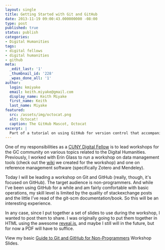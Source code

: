 ```yaml
---
layout: single
title: Getting Started with Git and GitHub
date: 2013-11-19 09:00:43.000000000 -08:00
type: post
published: true
status: publish
categories:
- Digital Humanities
tags:
- digital fellows
- digital humanities
- github
meta:
  _edit_last: '1'
  _thumbnail_id: '228'
  _wpas_done_all: '1'
author:
  login: kmiyake
  email: keith.miyake@gmail.com
  display_name: Keith Miyake
  first_name: Keith
  last_name: Miyake
featured:
  src: /assets/img/octocat.png
  alt: Octocat!
  caption: The GitHub Mascot, Octocat
excerpt: |
  Part of a tutorial on using GitHub for version control that accompanies a workshop I led as a [GC Digital Fellow](https://digitalfellows.commons.gc.cuny.edu).
---
```


One of my responsibilities as a [CUNY Digital Fellow](http://digitalfellows.commons.gc.cuny.edu) is to lead workshops for the GC community on various topics related to the Digital Humanities. Previously, I worked with Erin Glass to run a workshop on data management tools (check out the [wiki](http://commons.gc.cuny.edu/wiki/index.php/Data_Management_Tools) we created for the workshop) and one on reference management software (specifically Zotero and Mendeley). 

Today I will be leading a workshop on Git and GitHub (really, though, it's focused on GitHub). The target audience is non-programmers. And while I've been using GitHub for a while and am fairly comfortable with basic operations, my skill level is limited by the quality of stackexchange posts and the little I've read of the git-scm documentation/book. So this will be an interesting experience.

In any case, since I put together a set of slides to use during the workshop, I wanted to post them to share. I was originally going to put them together in HTML using the awesome [reveal.js](http://lab.hakim.se/reveal-js/), and maybe I still will in the future, but for now a PDF will have to suffice.

View my basic [Guide to Git and GitHub for Non-Programmers](/assets/media/git_and_github.pdf) Workshop Slides.
